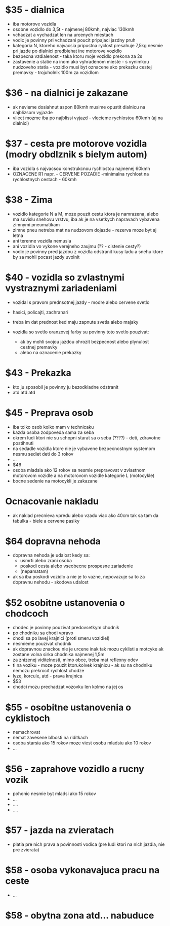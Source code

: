 # $35 - dialnica

- iba motorove vozidla
- osobne vozidlo do 3,5t - najmenej 80kmh, najviac 130kmh 
- vchadzat a vychadzat len na urcenych miestach
- vodic je povinny pri vchadzani poucit pripajaci jazdny pruh
- kategoria N, ktoreho najvacsia pripustna ryclost presahuje 7,5kg nesmie pri jazde po dialnici predbiehat ine motorove vozidlo
- bezpecna vzdialenost - taka ktoru moje vozidlo prekona za 2s
- zastavenie a statie na inom ako vyhradenom mieste - s vynimkou nudzoveho statia - vozidlo musi byt oznacene ako prekazku cestej premavky - trojuholnik 100m za vozidlom

# $36 - na dialnici je zakazane
- ak nevieme dosiahnut aspon 80kmh musime opustit dialnicu na najblizsom vyjazde
- vliect mozme iba po najblissi vyjazd - vlecieme rychlostou 60kmh (aj na dialnici)

# $37 - cesta pre motorove vozidla (modry obdlznik s bielym autom)
- iba vozidla s najvacsou konstrukcnou rychlostou najmenej 60kmh
- OZNACENE R1 napr. - CERVENE POZADIE  -minimalna rychlost na rychlostnych cestach - 60kmh
# $38 - Zima
- vozidlo kategorie N a M, moze pouzit cestu ktora je namrazena, alebo ma suvislu snehovu vrstvu, iba ak je na vsetkych napravach vybavena zimnymi pneumatikam
- zimne pneu netreba mat na nudzovom dojazde - rezerva moze byt aj letna
- ani terenne vozidla nemusia
- ani vozidla vo vykone verejneho zaujmu (?? - cistenie cesty?)
- vodic je povinny pred jazdou z vozidla odstranit kusy ladu a snehu ktore by sa mohli pocast jazdy uvolnit

# $40 - vozidla so zvlastnymi vystraznymi zariadeniami
- vozidal s pravom prednsotnej jazdy - modre alebo cervene svetlo
- hasici, policajti, zachranari
- treba im dat prednost ked maju zapnute svetla alebo majaky

- vozidla so svetlo oranzovej farby su povinny toto svetlo pouzivat:
	- ak by mohli svojou jazdou ohrozit bezpecnost alebo plynulost cestnej premavky
	- alebo na oznacenie prekazky

# $43 - Prekazka
- kto ju sposobil je povinny ju bezodkladne odstranit
- atd atd atd

# $45 - Preprava osob
- iba tolko osob kolko mam v technicaku
- kazda osoba zodpoveda sama za seba
- okrem ludi ktori nie su schopni starat sa o seba (????) - deti, zdravotne postihnuti
- na sedadle vozidla ktore nie je vybavene bezpecnostnym systemom nesmu sediet deti do 3 rokov
- ...
- $46
- osoba mladsia ako 12 rokov sa nesmie prepravovat v zvlastnom motorovom vozidle a na motorovom vozidle kategorie L (motocykle)
- bocne sedenie na motocykli je zakazane

# Ocnacovanie nakladu
- ak naklad precnieva vpredu alebo vzadu viac ako 40cm tak sa tam da tabulka - biele a cervene pasiky

# $64 dopravna nehoda
- dopravna nehoda je udalost kedy sa:
	- usmrti alebo zrani osoba
	- poskodi cesta alebo vseobecne prospesne zariadenie
	- (nepamatam)
- ak sa iba poskodi vozidlo a nie je to vazne, nepovazuje sa to za dopravnu nehodu - skodova udalost

# $52 osobitne ustanovenia o chodcoch
- chodec je povinny pouzivat predovsetkym chodnik
- po chodniku sa chodi vpravo
- chodi sa po lavej krajnici (proti smeru vozidiel)
- nesmieme pouzivat chodnik
- ak dopravnou znackou nie je urcene inak tak mozu cyklisti a motcyke ak zostane volna sirka chodnika najmenej 1,5m
- za znizenej viditelnosti, mimo obce, treba mat reflexny odev
- ti na voziku - moze pouzit ktorukolvek krajnicu - ak su na chodniku nemozu prekrocit rychlost chodze
- lyze, korcule, atd - prava krajnica
- $53
- chodci mozu prechadzat vozovku len kolmo na jej os

# $55 - osobitne ustanovenia o cyklistoch
- nemachrovat
- nemat zavesene blbosti na riditkach
- osoba starsia ako 15 rokov moze viest osobu mladsiu ako 10 rokov
- ...

# $56 - zaprahove vozidlo a rucny vozik
- pohonic nesmie byt mladsi ako 15 rokov
- ...
- ....
- ....

# $57 - jazda na zvieratach
- platia pre nich prava a povinnosti vodica (pre ludi ktori na nich jazdia, nie pre zvierata)

# $58 - osoba vykonavajuca pracu na ceste
- ...
# $58 - obytna zona atd... nabuduce
